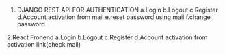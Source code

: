 1. DJANGO REST API FOR AUTHENTICATION
    a.Login
    b.Logout
    c.Register
    d.Account activation from mail
    e.reset password using mail
    f.change password

2.React Fronend
    a.Login
    b.Logout
    c.Register
    d.Account activation from activation link(check mail)
    